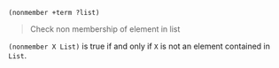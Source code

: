 ```
(nonmember +term ?list)
```

> Check non membership of element in list

`(nonmember X List)` is true if and only if `X` is not an element contained in `List`.